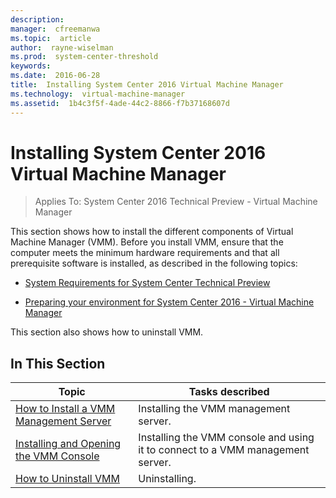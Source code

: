 ```yaml
---
description:  
manager:  cfreemanwa
ms.topic:  article
author:  rayne-wiselman
ms.prod:  system-center-threshold
keywords:  
ms.date:  2016-06-28
title:  Installing System Center 2016 Virtual Machine Manager
ms.technology:  virtual-machine-manager
ms.assetid:  1b4c3f5f-4ade-44c2-8866-f7b37168607d
---
```


# Installing System Center 2016 Virtual Machine Manager

>Applies To: System Center 2016 Technical Preview - Virtual Machine Manager

This section shows how to install the different components of Virtual Machine Manager (VMM). Before you install VMM, ensure that the computer meets the minimum hardware requirements and that all prerequisite software is installed, as described in the following topics:

-   [System Requirements for System Center Technical Preview](../../system-requirements/System-Requirements-for-System-Center-Technical-Preview.md)

-   [Preparing your environment for System Center 2016 - Virtual Machine Manager](Preparing-your-environment-for-System-Center-2016---Virtual-Machine-Manager.md)

This section also shows how to uninstall VMM.

## In This Section

|Topic|Tasks described|
|---------|-------------------|
|[How to Install a VMM Management Server](How-to-Install-a-VMM-Management-Server.md)|Installing the VMM management server.|
|[Installing and Opening the VMM Console](Installing-and-Opening-the-VMM-Console.md)|Installing the VMM console and using it to connect to a VMM management server.|
|[How to Uninstall VMM](How-to-Uninstall-VMM.md)|Uninstalling.|
